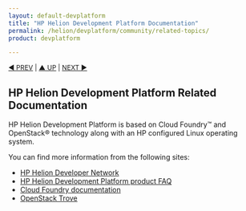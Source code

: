 ```yaml
---
layout: default-devplatform
title: "HP Helion Development Platform Documentation"
permalink: /helion/devplatform/community/related-topics/
product: devplatform

---
```


<p style="font-size: small;"> <a href="/helion/devplatform/community/install-dev-platform/">&#9664; PREV</a> | <a href="/helion/devplatform/">&#9650; UP</a> | <a href="/als/v1/">NEXT &#9654;</a> </p>


## HP Helion Development Platform Related Documentation

HP Helion Development Platform is based on Cloud Foundry&trade; and OpenStack&reg; technology along with an HP configured Linux operating system. 

You can find more information from the following sites:

- [HP Helion Developer Network](https://dev.hpcloud.com)
- [HP Helion Development Platform product FAQ](/helion/devplatform/faq-ce/)
- [Cloud Foundry documentation](http://docs.cloudfoundry.org/)
- [OpenStack Trove](https://wiki.openstack.org/wiki/Trove)


